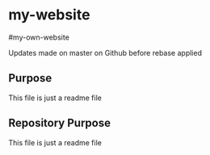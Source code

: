# my-website
#my-own-website

Updates made on master on Github before rebase applied


## Purpose

This file is just a readme file

## Repository Purpose 
This file is just a readme file
